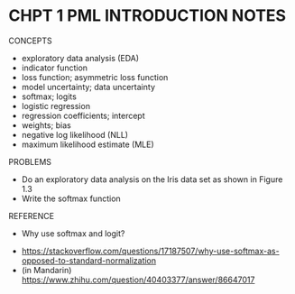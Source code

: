 # CHPT 1 PML INTRODUCTION NOTES


CONCEPTS
* exploratory data analysis (EDA)
* indicator function
* loss function; asymmetric loss function
* model uncertainty; data uncertainty
* softmax; logits
* logistic regression
* regression coefficients; intercept
* weights; bias
* negative log likelihood (NLL)
* maximum likelihood estimate (MLE)


PROBLEMS
* Do an exploratory data analysis on the Iris data set as shown in Figure 1.3
* Write the softmax function


REFERENCE
* Why use softmax and logit? 
- https://stackoverflow.com/questions/17187507/why-use-softmax-as-opposed-to-standard-normalization
- (in Mandarin)
https://www.zhihu.com/question/40403377/answer/86647017

